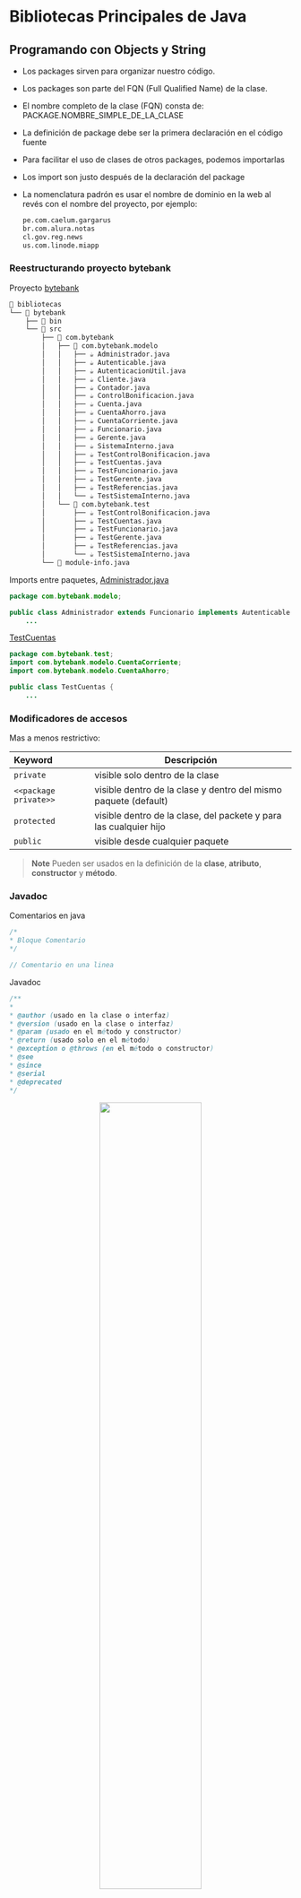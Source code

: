# Bibliotecas Principales de Java

## Programando con Objects y String

- Los packages sirven para organizar nuestro código.
- Los packages son parte del FQN (Full Qualified Name) de la clase.
- El nombre completo de la clase (FQN) consta de: PACKAGE.NOMBRE_SIMPLE_DE_LA_CLASE
- La definición de package debe ser la primera declaración en el código fuente
- Para facilitar el uso de clases de otros packages, podemos importarlas
- Los import son justo después de la declaración del package
- La nomenclatura padrón es usar el nombre de dominio en la web al revés con el nombre del proyecto, por ejemplo:

  ```txt
  pe.com.caelum.gargarus
  br.com.alura.notas
  cl.gov.reg.news
  us.com.linode.miapp
  ```

### Reestructurando proyecto bytebank

Proyecto [bytebank](./bibliotecas/bytebank/src/com/bytebank/)

```txt
📂️ bibliotecas
└── 📂️ bytebank
    ├── 📁️ bin
    └── 📂️ src
        ├── 📂️ com.bytebank
        │   ├── 📂️ com.bytebank.modelo
        │   │   ├── ☕️ Administrador.java
        │   │   ├── ☕️ Autenticable.java
        │   │   ├── ☕️ AutenticacionUtil.java
        │   │   ├── ☕️ Cliente.java
        │   │   ├── ☕️ Contador.java
        │   │   ├── ☕️ ControlBonificacion.java
        │   │   ├── ☕️ Cuenta.java
        │   │   ├── ☕️ CuentaAhorro.java
        │   │   ├── ☕️ CuentaCorriente.java
        │   │   ├── ☕️ Funcionario.java
        │   │   ├── ☕️ Gerente.java
        │   │   ├── ☕️ SistemaInterno.java
        │   │   ├── ☕️ TestControlBonificacion.java
        │   │   ├── ☕️ TestCuentas.java
        │   │   ├── ☕️ TestFuncionario.java
        │   │   ├── ☕️ TestGerente.java
        │   │   ├── ☕️ TestReferencias.java
        │   │   └── ☕️ TestSistemaInterno.java
        │   └── 📂️ com.bytebank.test
        │       ├── ☕️ TestControlBonificacion.java
        │       ├── ☕️ TestCuentas.java
        │       ├── ☕️ TestFuncionario.java
        │       ├── ☕️ TestGerente.java
        │       ├── ☕️ TestReferencias.java
        │       └── ☕️ TestSistemaInterno.java
        └── 📄️ module-info.java
```

Imports entre paquetes,
[Administrador.java](./bibliotecas/bytebank/src/com/bytebank/modelo/Administrador.java)

```java
package com.bytebank.modelo;

public class Administrador extends Funcionario implements Autenticable {
    ...
```

[TestCuentas](./bibliotecas/bytebank/src/com/bytebank/test/TestCuentas.java)

```java
package com.bytebank.test;
import com.bytebank.modelo.CuentaCorriente;
import com.bytebank.modelo.CuentaAhorro;

public class TestCuentas {
    ...
```

### Modificadores de accesos

Mas a menos restrictivo:

| Keyword | Descripción |
| :- | - |
| `private` | visible solo dentro de la clase |
| `<<package private>>` | visible dentro de la clase y dentro del mismo paquete (default)|
| `protected` | visible dentro de la clase, del packete y para las cualquier hijo|
| `public` | visible desde cualquier paquete |

> **Note** Pueden ser usados en la definición de la **clase**, **atributo**,
**constructor** y **método**.

### Javadoc

Comentarios en java

```java
/*
* Bloque Comentario 
*/

// Comentario en una linea
```

Javadoc

```java
/**
*
* @author (usado en la clase o interfaz)
* @version (usado en la clase o interfaz)
* @param (usado en el método y constructor)
* @return (usado solo en el método)
* @exception o @throws (en el método o constructor)
* @see
* @since
* @serial
* @deprecated
*/
```

<p align="center">
    <img style="align: center;" width="60%" src="./javadoc.png"/>
    <br/><br/>
</p>

Clase [Cuenta.java](./bibliotecas/bytebank/src/com/bytebank/modelo/Cuenta.java)

```java
    /**
     * Instancia una Cuenta, sin parametros
     */
    public Cuenta() {}

    /**
     * Instancia una Cuenta usando agencia y numero
     * @param agencia
     * @param numero
     */
    public Cuenta(int agencia, int numero) {
        ...

    /**
     * Retira saldo de la cuenta, si no hay saldo suficiente arroja excepción
     * @param valorRetiro
     * @throws SaldoInsuficienteException
    */
    public void retirar(double valorRetiro) throws SaldoInsuficienteException {
        ...
```

Se puede generar el [Javadoc](./bibliotecas/bytebank/doc/) en Eclipse en la
barra principal -> *Project* -> *@Generate Javadoc*


### Exportar jar

Se exporta el proyecto anterior:
[bytebank_libreria.jar](./bibliotecas/bytebank_libreria/lib/bytebank_exportado.jar)

Se crea un nuevo proyecto [bytebank_libreria](./bibliotecas/bytebank_libreria),
donde se crea un directorio `lib/` a nivel de `src/` y `bin/`. Luego se agregar el
archivo jar en el ***Build Path***, para poder usar sus packetes.

#### Creación de package test y clase TestLibreria

com.bytebank.test.[TestLibreria.java](./bibliotecas/bytebank_libreria/src/com/bytebank/test/TestLibreria.java)

```java
package com.bytebank.test;

import com.bytebank.modelo.Cuenta;
import com.bytebank.modelo.CuentaCorriente;

public class TestLibreria {
	public static void main(String[] args) {
		Cuenta cuenta = new CuentaCorriente(10, 20);
		cuenta.depositar(500);
		System.out.println(cuenta.getSaldo());
	}
}
```

### Jar Ejecutable

Es un archivo `.jar` igual al anterior, con la diferencia que este incluye un punto
de entrada **método main** en el archivo `MANIFEST.MF`, punto donde se inicia el
programa.

El ejecutable
[bytebank_ejecutable.jar](./bibliotecas/bytebank_libreria/lib/bytebank_ejecutable.jar)
, tiene como punto de entrada
[TestLibreria.java](#creación-de-package-test-y-clase-testlibreria)

> **Note** Revisar la opciones de exportación para incluir o no código fuente
del paquete y/o del JDK.

```java
package com.bytebank.test;

import com.bytebank.modelo.Cuenta;
import com.bytebank.modelo.CuentaCorriente;

public class TestLibreria {
	public static void main(String[] args) {
		Cuenta cuenta = new CuentaCorriente(10, 20);
		cuenta.depositar(500);
		System.out.println(cuenta.getSaldo());
	}
}
```

Salida

```sh
java -jar bytebank_ejecutable.jar

Cuentas creadas: 1
500.0
```

## Maven

Java es una plataforma de desarrollo completa que destaca por su gran cantidad
de proyectos de código abierto (open source). Para la mayoría de problemas en
el día a día del desarrollador ya existen librerías para solucionar.
Es decir, si te gustaría conectarte con una base de datos, o trabajar en
desarrollo web, en el área de ciencia de datos, creación de servicios o Android,
ya existen librerías para esto, muchas veces más de una.

Existe la necesidad de organizar, centralizar y versionar los JARs de esas
librerías y administrar las dependencias entre ellos. Para solucionar esto, se
crearon herramientas específicas y en el mundo Java se destacó Maven. Maven
organiza los JARs (código compilado, código fuente y documentación) en un
[repositorio](https://mvnrepository.com) central que es público y se puede buscar.

Apache:
[maven](https://maven.apache.org/guides/getting-started/maven-in-five-minutes.html)
in 5 minutes.

<details>
<summary markdown="span"><code>tldr mvn</code></summary>

```txt
  mvn

  Apache Maven.
  Tool for building and managing Java-based projects.
  More information: https://maven.apache.org.

  - Compile a project:
    mvn compile

  - Compile and package the compiled code in its distributable format, such as a `jar`:
    mvn package

  - Compile and package, skipping unit tests:
    mvn package -DskipTests

  - Install the built package in local maven repository. (This will invoke the compile and package commands too):
    mvn install

  - Delete build artifacts from the target directory:
    mvn clean

  - Do a clean and then invoke the package phase:
    mvn clean package

  - Clean and then package the code with a given build profile:
    mvn clean -Pprofile package

  - Run a class with a main method:
    mvn exec:java -Dexec.mainClass="com.example.Main" -Dexec.args="arg1 arg2"
```

</details>

<details>
<summary markdown="span"><code>mvn --help</code></summary>

```txt
usage: mvn [options] [<goal(s)>] [<phase(s)>]

Options:
 -am,--also-make                        If project list is specified, also
                                        build projects required by the
                                        list
 -amd,--also-make-dependents            If project list is specified, also
                                        build projects that depend on
                                        projects on the list
 -B,--batch-mode                        Run in non-interactive (batch)
                                        mode (disables output color)
 -b,--builder <arg>                     The id of the build strategy to
                                        use
 -C,--strict-checksums                  Fail the build if checksums don't
                                        match
 -c,--lax-checksums                     Warn if checksums don't match
    --color <arg>                       Defines the color mode of the
                                        output. Supported are 'auto',
                                        'always', 'never'.
 -cpu,--check-plugin-updates            Ineffective, only kept for
                                        backward compatibility
 -D,--define <arg>                      Define a system property
 -e,--errors                            Produce execution error messages
 -emp,--encrypt-master-password <arg>   Encrypt master security password
 -ep,--encrypt-password <arg>           Encrypt server password
 -f,--file <arg>                        Force the use of an alternate POM
                                        file (or directory with pom.xml)
 -fae,--fail-at-end                     Only fail the build afterwards;
                                        allow all non-impacted builds to
                                        continue
 -ff,--fail-fast                        Stop at first failure in
                                        reactorized builds
 -fn,--fail-never                       NEVER fail the build, regardless
                                        of project result
 -gs,--global-settings <arg>            Alternate path for the global
                                        settings file
 -gt,--global-toolchains <arg>          Alternate path for the global
                                        toolchains file
 -h,--help                              Display help information
 -l,--log-file <arg>                    Log file where all build output
                                        will go (disables output color)
 -llr,--legacy-local-repository         Use Maven 2 Legacy Local
                                        Repository behaviour, ie no use of
                                        _remote.repositories. Can also be
                                        activated by using
                                        -Dmaven.legacyLocalRepo=true
 -N,--non-recursive                     Do not recurse into sub-projects
 -npr,--no-plugin-registry              Ineffective, only kept for
                                        backward compatibility
 -npu,--no-plugin-updates               Ineffective, only kept for
                                        backward compatibility
 -nsu,--no-snapshot-updates             Suppress SNAPSHOT updates
 -ntp,--no-transfer-progress            Do not display transfer progress
                                        when downloading or uploading
 -o,--offline                           Work offline
 -P,--activate-profiles <arg>           Comma-delimited list of profiles
                                        to activate
 -pl,--projects <arg>                   Comma-delimited list of specified
                                        reactor projects to build instead
                                        of all projects. A project can be
                                        specified by [groupId]:artifactId
                                        or by its relative path
 -q,--quiet                             Quiet output - only show errors
 -rf,--resume-from <arg>                Resume reactor from specified
                                        project
 -s,--settings <arg>                    Alternate path for the user
                                        settings file
 -t,--toolchains <arg>                  Alternate path for the user
                                        toolchains file
 -T,--threads <arg>                     Thread count, for instance 2.0C
                                        where C is core multiplied
 -U,--update-snapshots                  Forces a check for missing
                                        releases and updated snapshots on
                                        remote repositories
 -up,--update-plugins                   Ineffective, only kept for
                                        backward compatibility
 -v,--version                           Display version information
 -V,--show-version                      Display version information
                                        WITHOUT stopping build
 -X,--debug                             Produce execution debug output
```

</details>

## java.lang

**[java.lang](https://docs.oracle.com/en/java/javase/17/docs/api/java.base/java/lang/package-summary.html)**
es la base de lenguaje, sus métodos, objs, etc. Están a disposición sin necesidad
de importarlos. Por ejemplo el
[`String`](https://docs.oracle.com/en/java/javase/17/docs/api/java.base/java/lang/String.html)

```java
        // String nombre = new String("DevFzn");
        // java.lang.String nombre = "DevFzn";
        String nombre = "DevFzn";
```

### String

Los Strings son inmutables,
[TestString.java](./bibliotecas/bytebank/src/com/bytebank/test/TestString.java)

```java
        String nombre = "DevFzn";

        //nombre.replace = ('D', 'd');
        nombre = nombre.replace('D', 'd');

        //nombre.concat(" estudiando en Alura");
        nombre = nombre.concat(" estudiando con Alura");
```


#### Métodos String

<details>

<summary markdown="span">JDK 17</summary>

| Modifier and Type | Method | Description |
| - | - | - |
| char | charAt(int index) | Returns the char value at the specified index. |
| IntStream | chars() | Returns a stream of int zero-extending the char values from this sequence. |
| int | codePointAt(int index) | Returns the character (Unicode code point) at the specified index. |
| int | codePointBefore(int index) | Returns the character (Unicode code point) before the specified index. |
| int | codePointCount(int beginIndex, int endIndex) | Returns the number of Unicode code points in the specified text range of this String. |
| IntStream | codePoints() | Returns a stream of code point values from this sequence. |
| int | compareTo(String anotherString) | Compares two strings lexicographically. |
| int | compareToIgnoreCase(String str) | Compares two strings lexicographically, ignoring case differences. |
| String | concat(String str) | Concatenates the specified string to the end of this string. |
| boolean | contains(CharSequence s) | Returns true if and only if this string contains the specified sequence of char values. |
| boolean | contentEquals(CharSequence cs) | Compares this string to the specified CharSequence. |
| boolean | contentEquals(StringBuffer sb) | Compares this string to the specified StringBuffer. |
| static String | copyValueOf(char[] data) | Equivalent to valueOf(char[]). |
| static String | copyValueOf(char[] data, int offset, int count) | Equivalent to valueOf(char[], int, int). |
| Optional<String> | describeConstable() | Returns an Optional containing the nominal descriptor for this instance, which is the instance itself. |
| boolean | endsWith(String suffix) | Tests if this string ends with the specified suffix. |
| boolean | equals(Object anObject) | Compares this string to the specified object. |
| boolean | equalsIgnoreCase(String anotherString) | Compares this String to another String, ignoring case considerations. |
| static String | format(String format, Object... args) | Returns a formatted string using the specified format string and arguments. |
| static String | format(Locale l, String format, Object... args) | Returns a formatted string using the specified locale, format string, and arguments. |
| String | formatted(Object... args) | Formats using this string as the format string, and the supplied arguments. |
| byte[] | getBytes() | Encodes this String into a sequence of bytes using the platform's default charset, storing the result into a new byte array. |
| void | getBytes(int srcBegin, int srcEnd, byte[] dst, int dstBegin) | Deprecated. This method does not properly convert characters into bytes. |
| byte[] | getBytes(String charsetName) | Encodes this String into a sequence of bytes using the named charset, storing the result into a new byte array. |
| byte[] | getBytes(Charset charset) | Encodes this String into a sequence of bytes using the given charset, storing the result into a new byte array. |
| void | getChars(int srcBegin, int srcEnd, char[] dst, int dstBegin) | Copies characters from this string into the destination character array. |
| int | hashCode() | Returns a hash code for this string. |
| String | indent(int n) | Adjusts the indentation of each line of this string based on the value of n, and normalizes line termination characters. |
| int | indexOf(int ch) | Returns the index within this string of the first occurrence of the specified character. |
| int | indexOf(int ch, int fromIndex) | Returns the index within this string of the first occurrence of the specified character, starting the search at the specified index. |
| int | indexOf(String str) | Returns the index within this string of the first occurrence of the specified substring. |
| int | indexOf(String str, int fromIndex) | Returns the index within this string of the first occurrence of the specified substring, starting at the specified index. |
| String | intern() | Returns a canonical representation for the string object. |
| boolean | isBlank() | Returns true if the string is empty or contains only white space codepoints, otherwise false. |
| boolean | isEmpty() | Returns true if, and only if, length() is 0. |
| static String | join(CharSequence delimiter, CharSequence... elements) | Returns a new String composed of copies of the CharSequence elements joined together with a copy of the specified delimiter. |
| static String | join(CharSequence delimiter, Iterable<? extends CharSequence> elements) | Returns a new String composed of copies of the CharSequence elements joined together with a copy of the specified delimiter. |
| int | lastIndexOf(int ch) | Returns the index within this string of the last occurrence of the specified character. |
| int | lastIndexOf(int ch, int fromIndex) | Returns the index within this string of the last occurrence of the specified character, searching backward starting at the specified index. |
| int | lastIndexOf(String str) | Returns the index within this string of the last occurrence of the specified substring. |
| int | lastIndexOf(String str, int fromIndex) | Returns the index within this string of the last occurrence of the specified substring, searching backward starting at the specified index. |
| int | length() | Returns the length of this string. |
| Stream<String> | lines() | Returns a stream of lines extracted from this string, separated by line terminators. |
| boolean | matches(String regex) | Tells whether or not this string matches the given regular expression. |
| int | offsetByCodePoints(int index, int codePointOffset) | Returns the index within this String that is offset from the given index by codePointOffset code points. |
| boolean | regionMatches(boolean ignoreCase, int toffset, String other, int ooffset, int len) | Tests if two string regions are equal. |
| boolean | regionMatches(int toffset, String other, int ooffset, int len) | Tests if two string regions are equal. |
| String | repeat(int count) | Returns a string whose value is the concatenation of this string repeated count times. |
| String | replace(char oldChar, char newChar) | Returns a string resulting from replacing all occurrences of oldChar in this string with newChar. |
| String | replace(CharSequence target, CharSequence replacement) | Replaces each substring of this string that matches the literal target sequence with the specified literal replacement sequence. |
| String | replaceAll(String regex, String replacement) | Replaces each substring of this string that matches the given regular expression with the given replacement. |
| String | replaceFirst(String regex, String replacement) | Replaces the first substring of this string that matches the given regular expression with the given replacement. |
| String | resolveConstantDesc(MethodHandles.Lookup lookup) | Resolves this instance as a ConstantDesc, the result of which is the instance itself. |
| String[] | split(String regex) | Splits this string around matches of the given regular expression. |
| String[] | split(String regex, int limit) | Splits this string around matches of the given regular expression. |
| boolean | startsWith(String prefix) | Tests if this string starts with the specified prefix. |
| boolean | startsWith(String prefix, int toffset) | Tests if the substring of this string beginning at the specified index starts with the specified prefix. |
| String | strip() | Returns a string whose value is this string, with all leading and trailing white space removed. |
| String | stripIndent() | Returns a string whose value is this string, with incidental white space removed from the beginning and end of every line. |
| String | stripLeading() | Returns a string whose value is this string, with all leading white space removed. |
| String | stripTrailing() | Returns a string whose value is this string, with all trailing white space removed. |
| CharSequence | subSequence(int beginIndex, int endIndex) | Returns a character sequence that is a subsequence of this sequence. |
| String | substring(int beginIndex) | Returns a string that is a substring of this string. |
| String | substring(int beginIndex, int endIndex) | Returns a string that is a substring of this string. |
| char[] | toCharArray() | Converts this string to a new character array. |
| String | toLowerCase() | Converts all of the characters in this String to lower case using the rules of the default locale. |
| String | toLowerCase(Locale locale) | Converts all of the characters in this String to lower case using the rules of the given Locale. |
| String | toString() | This object (which is already a string!) |
| String | toUpperCase() | Converts all of the characters in this String to upper case using the rules of the default locale. |
| String | toUpperCase(Locale locale) | Converts all of the characters in this String to upper case using the rules of the given Locale. |
| <R> R | transform(Function<? super String,? extends R> f) | This method allows the application of a function to this string. |
| String | translateEscapes() | Returns a string whose value is this string, with escape sequences translated as if in a string literal. |
| String | trim() | Returns a string whose value is this string, with all leading and trailing space removed, where space is defined as any character whose codepoint is less than or equal to 'U+0020' (the space character). |
| static String | valueOf(boolean b) | Returns the string representation of the boolean argument. |
| static String | valueOf(char c) | Returns the string representation of the char argument. |
| static String | valueOf(char[] data) | Returns the string representation of the char array argument. |
| static String | valueOf(char[] data, int offset, int count) | Returns the string representation of a specific subarray of the char array argument. |
| static String | valueOf(double d) | Returns the string representation of the double argument. |
| static String | valueOf(float f) | Returns the string representation of the float argument. |
| static String | valueOf(int i) | Returns the string representation of the int argument. |
| static String | valueOf(long l) | Returns the string representation of the long argument. |
| static String | valueOf(Object obj) | Returns the string representation of the Object argument. |

</details>

</br>

```java
nombre = nombre.toUpperCase();
System.out.println("Mayúsculas : "+nombre);

nombre = nombre.toLowerCase();
System.out.println("Minúsculas : "+nombre);

int indice = nombre.indexIf('F');
System.out.println("Indice encontrado: "+indice);

char letra = nombre.chartAt(indice);
System.out.println("Caracter en indice(%s) encontrado: %c", indice, letra);
```

#### Formato de Strings

| Format Specifier | Data Type | Output or Return value |
| - | - | - |
| %a | floating point | Returns a Hex output of floating point number |
| %b | Any type | True or False |
| %c | character | Unicode character |
| %d | integer | Decimal Integer |
| %e | floating point | a decimal number in scientific notation |
| %f | floating point | decimal number |
| %g | floating point | decimal number, possibly in scientific notation depending on the precision and value |
| %h | Any type | Hex String of value from hashCode() method |
| %n | None | Platform-specific line separator |
| %o |integer | Octal number |
| %s | Any type | String value |
| %t | Date/Time | %t is the prefix for Date/Time conversions |
| %x | integer | Hex string |

### StringBuilder

```java
        String texto = "Ayuda";
        texto = texto.concat("-");
        texto = texto.concat("me ");
        texto = texto.concat("subí ");
        texto = texto.concat("al ");
        texto = texto.concat("bus ");
        texto = texto.concat("equivocado ");
        System.out.println(texto);
```

Esto no es bueno pensando en el rendimiento. Para esto existe la clase
**StringBuilder** que ayuda a concatenar Strings de manera más eficiente.

```java
        StringBuilder builder = new StringBuilder("Ayuda");
        builder.append("-");
        builder.append("me ");
        builder.append("subí ");
        builder.append("al ");
        builder.append("bus ");
        builder.append("equivocado ");
        String texto = builder.toString();
        System.out.println(texto);
```

**StringBuilder** es una clase común. Se utiliza new para crear el objeto,
mutable, (usa la misma referencia, sin nuevas asignaciones). E implementa
la interfaz **CharSequence**. Es decir, algunos métodos de la clase **String**
con comunes con **StringBuilder**.

### System

> **Note** Métodos staticos son accesibles sin requerir una instancia

### Object

Clase principal de java, todos los objetos heredan de Object

[TestString.java](./bibliotecas/bytebank/src/com/bytebank/test/TestString.java)

```java
package com.bytebank.test;

import com.bytebank.modelo.CuentaAhorro;

public class TestString {
    public static void main(String[] args) {
        String nombre = "DevFzn";
        nombre = nombre.replace('D', 'd');
        nombre = nombre.concat(" estudiando con Alura");
        System.out.println(nombre);

        printLine(nombre);
        printLine(nombre.indexOf("F"));
        printLine(nombre.charAt(3));
        printLine(new CuentaAhorro(11, 22));
}

    public static void printLine(Object valor) {
        System.out.println(valor.toString());
    }
    // Sobrecargando método printLine()
    public static void printLine(String msj) {
        System.out.println(msj);
    }
    public static void printLine(int valor) {
        System.out.println(valor);
    }
    public static void printLine(char caracter) {
        System.out.println(caracter);
    }
}
```

[Cuenta.java](./bibliotecas/bytebank/src/com/bytebank/modelo/Cuenta.java)

```java
    ...
    @Override
    public String toString() {
        return String.format("Cuenta\nNro  : %d\nAgnc : %d", this.numero, this.agencia);
    }
```

[CuentaAhorro.java](./bibliotecas/bytebank/src/com/bytebank/modelo/CuentaAhorro.java)

```java
    ...
    @Override
    public String toString() {
        return super.toString();
    }
```

Output

```txt
devFzn estudiando con Alura
devFzn estudiando con Alura
3
F
Cuentas creadas: 1
Cuenta
Nro  : 22
Agnc : 11
```

